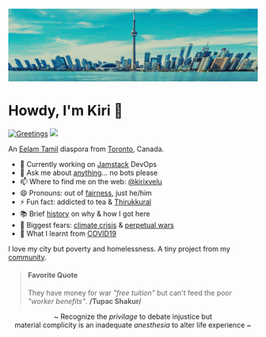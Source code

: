 ![City of Toronto, 2025](https://raw.githubusercontent.com/kirixvelu/kirixvelu/refs/heads/main/toronto-1.webp)

# Howdy, I'm Kiri 👋

[![Greetings](https://github.com/kirixvelu/kirixvelu/actions/workflows/greetings.yml/badge.svg)](https://github.com/kirixvelu/kirixvelu/actions/workflows/greetings.yml) ![](https://komarev.com/ghpvc/?username=kirixvelu&label=views+since+07/2025)

An [Eelam Tamil](https://www.nationalia.info/profile/44/tamil-eelam) diaspora from [Toronto](https://www.toronto.ca), Canada. 

- 🔭 Currently working on [Jamstack](https://jamstack.org) DevOps
- 💬 Ask me about [anything](https://github.com/kirixvelu/kirixvelu/discussions/1)... no bots please
- 📫 Where to find me on the web: [@kirixvelu](https://linktr.ee/kirixvelu)
- 😄 Pronouns: out of [fairness](https://pronouns.org), just he/him
- ⚡ Fun fact: addicted to tea & [Thirukkural](https://thirukkural.io)
- 📚 Brief [history](https://pearlaction.org/genocide-legal-briefing/) on why & how I got here
- 🤔 Biggest fears: [climate crisis](https://davidsuzuki.org/our-work/) & [perpetual wars](https://monthlyreview.org/2009/05/01/why-socialism/)
- 🏃 What I learnt from [COVID19](https://breachmedia.ca/cubas-successful-covid-response-started-with-robust-health-care-institutions/)

I love my city but poverty and homelessness. A tiny project from my [community](https://scarboroughtenants.ca).

> #### Favorite Quote
>  They have money for war *"free tuition"* but can't feed the poor *"worker benefits"*. **/Tupac Shakur/**

<p align=center>
~ Recognize the <em>privilage</em> to debate injustice but <br> material complicity is an inadequate <em>anesthesia</em> to alter life experience ~
</p>
